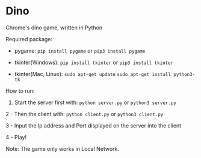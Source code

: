 # Dino
Chrome's dino game, written in Python

Required package:
  - pygame:
    `pip install pygame`
 or `pip3 install pygame`
 
  - tkinter(Windows):
    `pip install tkinter`
 or `pip3 install tkinter`
 
  - tkinter(Mac, Linux):
    `sudo apt-get update`
    `sudo apt-get install python3-tk`
    
How to run:
  1. Start the server first with:
      `python server.py`
   or `python3 server.py`
 
  2 - Then the client with:
      `python client.py`
   or `python3 client.py`
 
  3 - Input the Ip address and Port displayed on the server into the client
  
  4 - Play!
  
Note: The game only works in Local Network.

